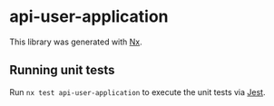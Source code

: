 # api-user-application

This library was generated with [Nx](https://nx.dev).

## Running unit tests

Run `nx test api-user-application` to execute the unit tests via [Jest](https://jestjs.io).
